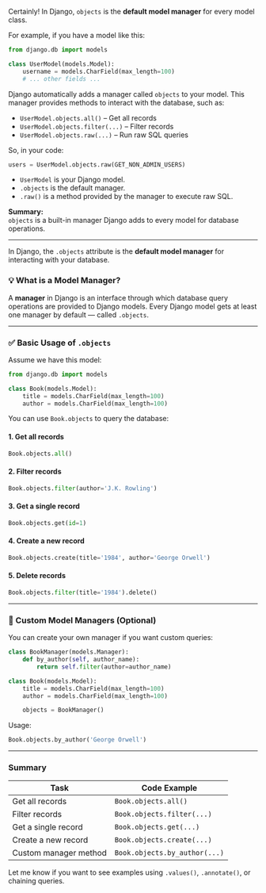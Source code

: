 Certainly! In Django, `objects` is the **default model manager** for every model class.

For example, if you have a model like this:

```python
from django.db import models

class UserModel(models.Model):
    username = models.CharField(max_length=100)
    # ... other fields ...
```

Django automatically adds a manager called `objects` to your model. This manager provides methods to interact with the database, such as:

- `UserModel.objects.all()` – Get all records
- `UserModel.objects.filter(...)` – Filter records
- `UserModel.objects.raw(...)` – Run raw SQL queries

So, in your code:

```python
users = UserModel.objects.raw(GET_NON_ADMIN_USERS)
```

- `UserModel` is your Django model.
- `.objects` is the default manager.
- `.raw()` is a method provided by the manager to execute raw SQL.

**Summary:**  
`objects` is a built-in manager Django adds to every model for database operations.


-------------------------------------------------------------------------------------------------------------------

In Django, the `.objects` attribute is the **default model manager** for interacting with your database.

### 💡 What is a Model Manager?

A **manager** in Django is an interface through which database query operations are provided to Django models. Every Django model gets at least one manager by default — called `.objects`.

---

### ✅ Basic Usage of `.objects`

Assume we have this model:

```python
from django.db import models

class Book(models.Model):
    title = models.CharField(max_length=100)
    author = models.CharField(max_length=100)
```

You can use `Book.objects` to query the database:

#### 1. Get all records

```python
Book.objects.all()
```

#### 2. Filter records

```python
Book.objects.filter(author='J.K. Rowling')
```

#### 3. Get a single record

```python
Book.objects.get(id=1)
```

#### 4. Create a new record

```python
Book.objects.create(title='1984', author='George Orwell')
```

#### 5. Delete records

```python
Book.objects.filter(title='1984').delete()
```

---

### 🎯 Custom Model Managers (Optional)

You can create your own manager if you want custom queries:

```python
class BookManager(models.Manager):
    def by_author(self, author_name):
        return self.filter(author=author_name)

class Book(models.Model):
    title = models.CharField(max_length=100)
    author = models.CharField(max_length=100)

    objects = BookManager()
```

Usage:

```python
Book.objects.by_author('George Orwell')
```

---

### Summary

| Task                  | Code Example                  |
| --------------------- | ----------------------------- |
| Get all records       | `Book.objects.all()`          |
| Filter records        | `Book.objects.filter(...)`    |
| Get a single record   | `Book.objects.get(...)`       |
| Create a new record   | `Book.objects.create(...)`    |
| Custom manager method | `Book.objects.by_author(...)` |

Let me know if you want to see examples using `.values()`, `.annotate()`, or chaining queries.
